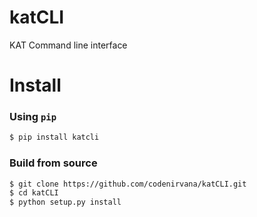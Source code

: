katCLI
=====
KAT Command line interface

Install
=====

### Using `pip`

```bash
$ pip install katcli
````

### Build from source

```bash
$ git clone https://github.com/codenirvana/katCLI.git
$ cd katCLI
$ python setup.py install
```
